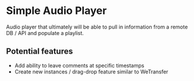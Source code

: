 # Simple Audio Player

Audio player that ultimately will be able to pull in information from a remote DB / API and populate a playlist.

## Potential features

- Add ability to leave comments at specific timestamps
- Create new instances / drag-drop feature similar to WeTransfer
